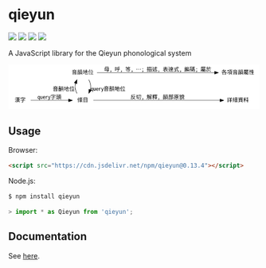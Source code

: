 # qieyun

[![](https://badge.fury.io/js/qieyun.svg)](https://www.npmjs.com/package/qieyun) [![](https://data.jsdelivr.com/v1/package/npm/qieyun/badge)](https://www.jsdelivr.com/package/npm/qieyun) [![](https://github.com/nk2028/qieyun-js/workflows/Package/badge.svg)](https://github.com/nk2028/qieyun-js/actions?query=workflow%3A%22Package%22) [![](https://api.codeclimate.com/v1/badges/fb728b8ee3531bd96e5a/maintainability)](https://codeclimate.com/github/nk2028/qieyun-js/maintainability)

A JavaScript library for the Qieyun phonological system

![library overview](https://raw.githubusercontent.com/nk2028/qieyun-js/0e2aa08/demo/qieyun.png)

## Usage

Browser:

```html
<script src="https://cdn.jsdelivr.net/npm/qieyun@0.13.4"></script>
```

Node.js:

```sh
$ npm install qieyun
```

```javascript
> import * as Qieyun from 'qieyun';
```

## Documentation 

See [here](https://nk2028.shn.hk/qieyun-js/).
